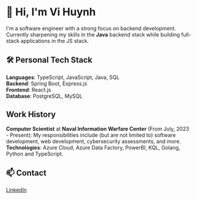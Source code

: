# 👋 Hi, I'm Vi Huynh

I'm a software engineer with a strong focus on backend development. Currently sharpening my skills in the **Java** backend stack while building full-stack applications in the JS stack.


## 🛠 Personal Tech Stack

**Languages**: TypeScript, JavaScript, Java, SQL <br/>
**Backend**: Spring Boot, Express.js <br/>
**Frontend**: React.js <br/>
**Database**: PostgreSQL, MySQL <br/>

## Work History

**Computer Scientist** at **Naval Information Warfare Center** (From July, 2023 - Present): My responsibilities include (but are not limited to) software development, web development, cybersecurity assessments, and more. <br />
**Technologies**: Azure Cloud, Azure Data Factory, PowerBI, KQL, Golang, Python and TypeScript.

## 📫 Contact

[LinkedIn](https://www.linkedin.com/in/vthwin/)
